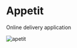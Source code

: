# Appetit
Online delivery application

![apetit](https://user-images.githubusercontent.com/74091619/134942154-270a7a20-91a4-421d-820f-000fe43bf028.png)
